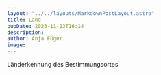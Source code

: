 ```yaml
---
layout: "../../layouts/MarkdownPostLayout.astro"
title: Land
pubDate: 2023-11-23T16:14
description: 
author: Anja Füger
image: 
---
```


Länderkennung des Bestimmungsortes